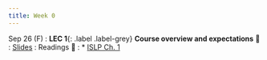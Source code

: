 ```yaml
---
title: Week 0 
---
```



Sep 26 (F)
: **LEC 1**{: .label .label-grey} **Course overview and expectations** 🎥  
    : [Slides](.)
: Readings 📖
: * [ISLP Ch. 1](https://www.statlearning.com/)

